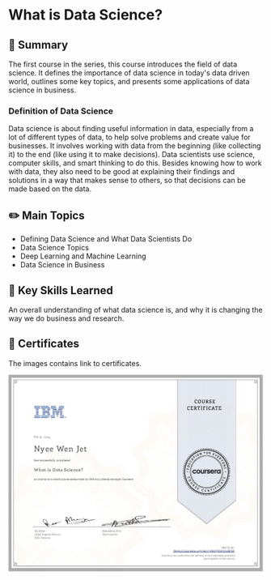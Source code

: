# What is Data Science?

## 📌 Summary
The first course in the series, this course introduces the field of data science. It defines the importance of data science in today's data driven world, outlines some key topics, and presents some applications of data science in business.

### Definition of Data Science
Data science is about finding useful information in data, especially from a lot of different types of data, to help solve problems and create value for businesses. It involves working with data from the beginning (like collecting it) to the end (like using it to make decisions). Data scientists use science, computer skills, and smart thinking to do this. Besides knowing how to work with data, they also need to be good at explaining their findings and solutions in a way that makes sense to others, so that decisions can be made based on the data.

## ✏️ Main Topics
- Defining Data Science and What Data Scientists Do
- Data Science Topics
- Deep Learning and Machine Learning
- Data Science in Business

## 🎯 Key Skills Learned
An overall understanding of what data science is, and why it is changing the way we do business and research.

## 🏅 Certificates
The images contains link to certificates.

<!-- Add an empty line for space -->  

[![](./Images/Coursera%20NVQ3SH2SSM5A.jpg)](https://www.coursera.org/account/accomplishments/verify/NVQ3SH2SSM5A)
